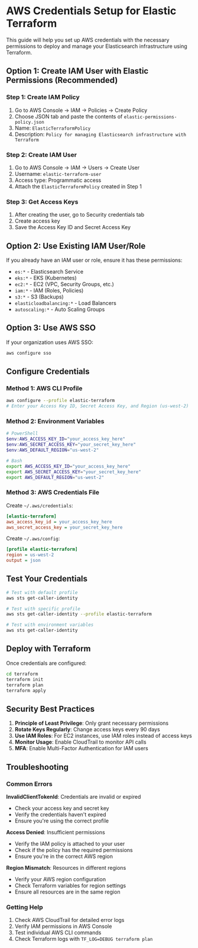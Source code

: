 # AWS Credentials Setup for Elastic Terraform

This guide will help you set up AWS credentials with the necessary permissions to deploy and manage your Elasticsearch infrastructure using Terraform.

## Option 1: Create IAM User with Elastic Permissions (Recommended)

### Step 1: Create IAM Policy
1. Go to AWS Console → IAM → Policies → Create Policy
2. Choose JSON tab and paste the contents of `elastic-permissions-policy.json`
3. Name: `ElasticTerraformPolicy`
4. Description: `Policy for managing Elasticsearch infrastructure with Terraform`

### Step 2: Create IAM User
1. Go to AWS Console → IAM → Users → Create User
2. Username: `elastic-terraform-user`
3. Access type: Programmatic access
4. Attach the `ElasticTerraformPolicy` created in Step 1

### Step 3: Get Access Keys
1. After creating the user, go to Security credentials tab
2. Create access key
3. Save the Access Key ID and Secret Access Key

## Option 2: Use Existing IAM User/Role

If you already have an IAM user or role, ensure it has these permissions:
- `es:*` - Elasticsearch Service
- `eks:*` - EKS (Kubernetes)
- `ec2:*` - EC2 (VPC, Security Groups, etc.)
- `iam:*` - IAM (Roles, Policies)
- `s3:*` - S3 (Backups)
- `elasticloadbalancing:*` - Load Balancers
- `autoscaling:*` - Auto Scaling Groups

## Option 3: Use AWS SSO

If your organization uses AWS SSO:
```bash
aws configure sso
```

## Configure Credentials

### Method 1: AWS CLI Profile
```bash
aws configure --profile elastic-terraform
# Enter your Access Key ID, Secret Access Key, and Region (us-west-2)
```

### Method 2: Environment Variables
```powershell
# PowerShell
$env:AWS_ACCESS_KEY_ID="your_access_key_here"
$env:AWS_SECRET_ACCESS_KEY="your_secret_key_here"
$env:AWS_DEFAULT_REGION="us-west-2"
```

```bash
# Bash
export AWS_ACCESS_KEY_ID="your_access_key_here"
export AWS_SECRET_ACCESS_KEY="your_secret_key_here"
export AWS_DEFAULT_REGION="us-west-2"
```

### Method 3: AWS Credentials File
Create `~/.aws/credentials`:
```ini
[elastic-terraform]
aws_access_key_id = your_access_key_here
aws_secret_access_key = your_secret_key_here
```

Create `~/.aws/config`:
```ini
[profile elastic-terraform]
region = us-west-2
output = json
```

## Test Your Credentials

```bash
# Test with default profile
aws sts get-caller-identity

# Test with specific profile
aws sts get-caller-identity --profile elastic-terraform

# Test with environment variables
aws sts get-caller-identity
```

## Deploy with Terraform

Once credentials are configured:

```bash
cd terraform
terraform init
terraform plan
terraform apply
```

## Security Best Practices

1. **Principle of Least Privilege**: Only grant necessary permissions
2. **Rotate Keys Regularly**: Change access keys every 90 days
3. **Use IAM Roles**: For EC2 instances, use IAM roles instead of access keys
4. **Monitor Usage**: Enable CloudTrail to monitor API calls
5. **MFA**: Enable Multi-Factor Authentication for IAM users

## Troubleshooting

### Common Errors

**InvalidClientTokenId**: Credentials are invalid or expired
- Check your access key and secret key
- Verify the credentials haven't expired
- Ensure you're using the correct profile

**Access Denied**: Insufficient permissions
- Verify the IAM policy is attached to your user
- Check if the policy has the required permissions
- Ensure you're in the correct AWS region

**Region Mismatch**: Resources in different regions
- Verify your AWS region configuration
- Check Terraform variables for region settings
- Ensure all resources are in the same region

### Getting Help

1. Check AWS CloudTrail for detailed error logs
2. Verify IAM permissions in AWS Console
3. Test individual AWS CLI commands
4. Check Terraform logs with `TF_LOG=DEBUG terraform plan`

